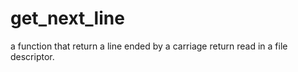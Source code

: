 # get_next_line
a function that return a line ended by a carriage return read in a file descriptor.
